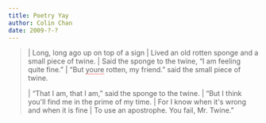 ```yaml
---
title: Poetry Yay
author: Colin Chan
date: 2009-?-?
---
```


> | Long, long ago up on top of a sign
> | Lived an old rotten sponge and a small piece of twine.
> | Said the sponge to the twine, “I am feeling quite fine.”
> | “But <span style="border-bottom: dotted 1px red">youre</span> rotten, my friend.” said the small piece of twine.
>
> | “That I am, that I am,” said the sponge to the twine.
> | “But I think you'll find me in the prime of my time.
> | For I know when it's wrong and when it is fine
> | To use an apostrophe.  You fail, Mr. Twine.”
